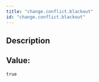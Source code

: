 ```yaml
---
title: "change.conflict.blackout"
id: "change.conflict.blackout"
---
```

## Description



## Value: 
```
true
```